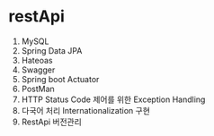 # restApi
1. MySQL
2. Spring Data JPA
3. Hateoas
4. Swagger
5. Spring boot Actuator
6. PostMan
7. HTTP Status Code 제어를 위한 Exception Handling
8. 다국어 처리 Internationalization 구현
9. RestApi 버전관리
   
